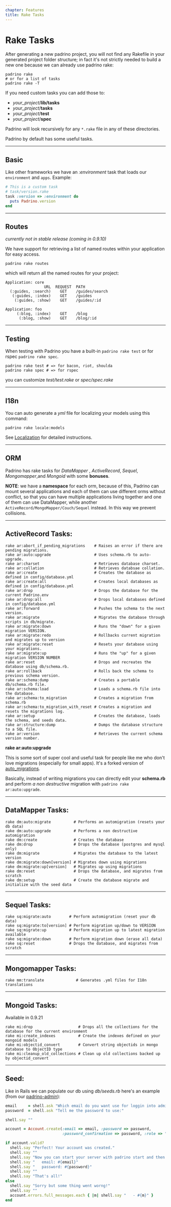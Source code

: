 ```yaml
---
chapter: Features
title: Rake Tasks
---
```


# Rake Tasks

After generating a new padrino project, you will not find any Rakefile in your
generated project folder structure; in fact it's not strictly needed to build a
new one because we can already use padrino rake:

```shell
padrino rake
# or for a list of tasks
padrino rake -T
```

If you need custom tasks you can add those to:

- _your_project_/**lib/tasks**
- _your_project_/**tasks**
- _your_project_/**test**
- _your_project_/**spec**

Padrino will look recursively for any `*.rake` file in any of these directories.

Padrino by default has some useful tasks.

--------------------------------------------------------------------------------

## Basic

Like other frameworks we have an _:environment_ task that loads our
`environment` and `apps`. Example:

```ruby
# This is a custom task
# task/version.rake
task :version => :environment do
  puts Padrino.version
end
```

--------------------------------------------------------------------------------

## Routes

_currently not in stable release (coming in 0.9.10)_

We have support for retrieving a list of named routes within your application
for easy access.

```shell
padrino rake routes
```

which will return all the named routes for your project:

```shell
Application: core
                 URL  REQUEST  PATH
  (:guides, :search)    GET    /guides/search
   (:guides, :index)    GET    /guides
    (:guides, :show)    GET    /guides/:id

Application: foo
     (:blog, :index)    GET    /blog
      (:blog, :show)    GET    /blog/:id
```

--------------------------------------------------------------------------------

## Testing

When testing with Padrino you have a built-in `padrino rake test` or for rspec
`padrino rake spec`.

```shell
padrino rake test # => for bacon, riot, shoulda
padrino rake spec # => for rspec
```

you can customize _test/test.rake_ or _spec/spec.rake_

--------------------------------------------------------------------------------

## I18n

You can auto generate a _yml_ file for localizing your models using this
command:

```shell
padrino rake locale:models
```

See [Localization](/guides/features/localization) for detailed instructions.

--------------------------------------------------------------------------------

## ORM

Padrino has rake tasks for _DataMapper_ , _ActiveRecord_, _Sequel_,
_Mongomapper_,and _Mongoid_ with some **bonuses**.

**NOTE**: we have a **namespace** for each orm, because of this, Padrino can
  mount several applications and each of them can use different orms without
  conflict, so that you can have multiple applications living together and one
  of them can use DataMapper, while another
  `ActiveRecord/MongoMapper/Couch/Sequel` instead. In this way we prevent
  collisions.

--------------------------------------------------------------------------------

## ActiveRecord Tasks:

```shell
rake ar:abort_if_pending_migrations    # Raises an error if there are pending migrations.
rake ar:auto:upgrade                   # Uses schema.rb to auto-upgrade.
rake ar:charset                        # Retrieves database charset.
rake ar:collation                      # Retrieves databsae collation.
rake ar:create                         # Creates the database as defined in config/database.yml
rake ar:create:all                     # Creates local databases as defined in config/database.yml
rake ar:drop                           # Drops the database for the current Padrino.env
rake ar:drop:all                       # Drops local databases defined in config/database.yml
rake ar:forward                        # Pushes the schema to the next version.
rake ar:migrate                        # Migrates the database through scripts in db/migrate.
rake ar:migrate:down                   # Runs the "down" for a given migration VERSION.
rake ar:migrate:redo                   # Rollbacks current migration and migrates up to version
rake ar:migrate:reset                  # Resets your database using your migrations.
rake ar:migrate:up                     # Runs the "up" for a given migration VERSION NUMBER
rake ar:reset                          # Drops and recreates the database using db/schema.rb.
rake ar:rollback                       # Rolls back the schema to previous schema version.
rake ar:schema:dump                    # Creates a portable db/schema.rb file.
rake ar:schema:load                    # Loads a schema.rb file into the database.
rake ar:schema:to_migration            # Creates a migration from schema.rb
rake ar:schema:to_migration_with_reset # Creates a migration and resets the migrations log.
rake ar:setup                          # Creates the database, loads the schema, and seeds data.
rake ar:structure:dump                 # Dumps the database structure to a SQL file.
rake ar:version                        # Retrieves the current schema version number.
```

**rake ar:auto:upgrade**

This is some sort of super cool and useful task for people like me who don't
love migrations (especially for small apps). It's a forked version of
[auto_migrations](http://github.com/pjhyett/auto_migrations).

Basically, instead of writing migrations you can directly edit your
**schema.rb** and perform _a non destructive_ migration with `padrino rake
ar:auto:upgrade`.

--------------------------------------------------------------------------------

## DataMapper Tasks:

```shell
rake dm:auto:migrate          # Performs an automigration (resets your db data)
rake dm:auto:upgrade          # Performs a non destructive automigration
rake dm:create                # Creates the database
rake dm:drop                  # Drops the database (postgres and mysql only)
rake dm:migrate               # Migrates the database to the latest version
rake dm:migrate:down[version] # Migrates down using migrations
rake dm:migrate:up[version]   # Migrates up using migrations
rake dm:reset                 # Drops the database, and migrates from scratch
rake dm:setup                 # Create the database migrate and initialize with the seed data
```

--------------------------------------------------------------------------------

## Sequel Tasks:

```shell
rake sq:migrate:auto        # Perform automigration (reset your db data)
rake sq:migrate:to[version] # Perform migration up/down to VERSION
rake sq:migrate:up          # Perform migration up to latest migration available
rake sq:migrate:down        # Perform migration down (erase all data)
rake sq:reset               # Drops the database, and migrates from scratch
```

--------------------------------------------------------------------------------

## Mongomapper Tasks:

```shell
rake mm:translate              # Generates .yml files for I18n translations
```

--------------------------------------------------------------------------------

## Mongoid Tasks:

Available in 0.9.21

```shell
rake mi:drop                    # Drops all the collections for the database for the current environment
rake mi:create_indexes          # Create the indexes defined on your mongoid models
rake mi:objectid_convert        # Convert string objectids in mongo database to ObjectID type
rake mi:cleanup_old_collections # Clean up old collections backed up by objectid_convert
```

--------------------------------------------------------------------------------

## Seed:

Like in Rails we can populate our db using _db/seeds.rb_ here's an example (from
our [padrino-admin](/guides/padrino-admin/)):

```ruby
email     = shell.ask "Which email do you want use for loggin into admin?"
password  = shell.ask "Tell me the password to use:"

shell.say ""

account = Account.create(:email => email, :password => password,
                         :password_confirmation => password, :role => "admin")

if account.valid?
  shell.say "Perfect! Your account was created."
  shell.say ""
  shell.say "Now you can start your server with padrino start and then login into /admin with:"
  shell.say "   email: #{email}"
  shell.say "   password: #{password}"
  shell.say ""
  shell.say "That's all!"
else
  shell.say "Sorry but some thing went worng!"
  shell.say ""
  account.errors.full_messages.each { |m| shell.say "   - #{m}" }
end
```
